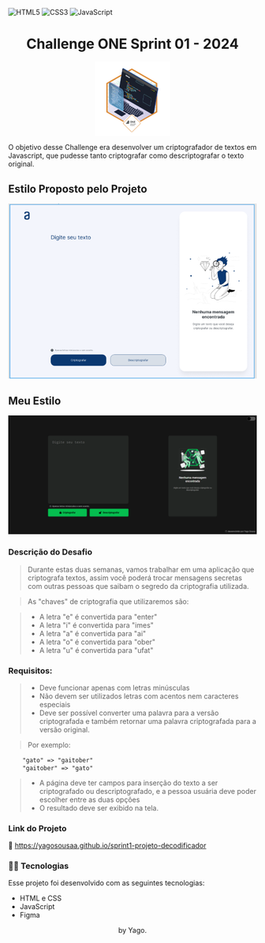 ![HTML5](https://img.shields.io/badge/html5-%23E34F26.svg?style=for-the-badge&logo=html5&logoColor=white)
![CSS3](https://img.shields.io/badge/css3-%231572B6.svg?style=for-the-badge&logo=css3&logoColor=white)
![JavaScript](https://img.shields.io/badge/javascript-%23323330.svg?style=for-the-badge&logo=javascript&logoColor=%23F7DF1E)

<h1 align="center">Challenge ONE Sprint 01 - 2024</h1>

<div align="center" style="display: flex; align-items: center; justify-content: center;">
    <img width="30%" src="assets/bagde.png" alt="Imagem da Badge do programa ONE - Oracle Next Education">
</div>


<p>
    O objetivo desse Challenge era desenvolver um criptografador de textos em Javascript, que pudesse tanto criptografar como descriptografar o texto original.
</p>

## Estilo Proposto pelo Projeto

<p align="center">
    <img src="./assets/estilo proposto.png" width="600px">
  </p>

## Meu Estilo

<p align="center">
    <img src="./assets/meu estilo.png" width="800px">
  </p>

### Descrição do Desafio

> Durante estas duas semanas, vamos trabalhar em uma aplicação que criptografa textos, assim você poderá trocar mensagens secretas com outras pessoas que saibam o segredo da criptografia utilizada.

> As "chaves" de criptografia que utilizaremos são:

> - A letra "e" é convertida para "enter"
> - A letra "i" é convertida para "imes"
> - A letra "a" é convertida para "ai"
> - A letra "o" é convertida para "ober"
> - A letra "u" é convertida para "ufat"

### Requisitos:
> - Deve funcionar apenas com letras minúsculas
> - Não devem ser utilizados letras com acentos nem caracteres especiais
> - Deve ser possível converter uma palavra para a versão criptografada e também retornar uma palavra criptografada para a versão original.

> Por exemplo:
```Js
    "gato" => "gaitober"
    "gaitober" => "gato"
```

> - A página deve ter campos para inserção do texto a ser criptografado ou descriptografado, e a pessoa usuária deve poder escolher entre as duas opções
> - O resultado deve ser exibido na tela.

### Link do Projeto

🚀 https://yagosousaa.github.io/sprint1-projeto-decodificador

### 👨‍💻 Tecnologias

Esse projeto foi desenvolvido com as seguintes tecnologias:

- HTML e CSS
- JavaScript
- Figma

<p align="center">
    by Yago.
</p>
